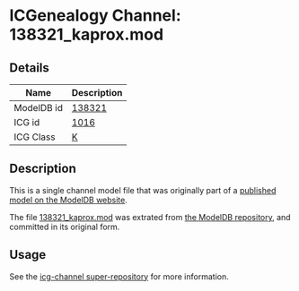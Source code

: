 # ICGenealogy Channel: 138321\_kaprox.mod

## Details

Name | Description
---- | -----------
ModelDB id | [138321](http://senselab.med.yale.edu/ModelDB/ShowModel.cshtml?model=138321)
ICG id | [1016](http://icg.neurotheory.ox.ac.uk/channels/1/1016)
ICG Class | [K](http://icg.neurotheory.ox.ac.uk/channels/1)

## Description

This is a single channel model file that was originally part of a [published model on the ModelDB website](http://senselab.med.yale.edu/mModelDB/ShowModel.cshtml?model=138321).

The file [138321\_kaprox.mod](138321_kaprox.mod) was extrated from [the ModelDB repository](http://senselab.med.yale.edu/ModelDB/ShowModel.cshtml?model=138321), and committed in its original form.

## Usage

See the [icg-channel super-repository](https://github.com/icgenealogy/icg-channels) for more information.